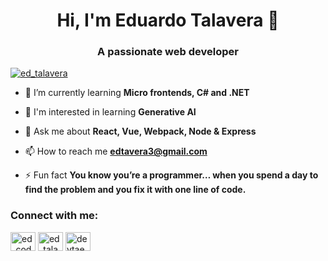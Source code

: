 <h1 align="center">Hi, I'm Eduardo Talavera  👋</h1>
<h3 align="center">A passionate web developer</h3>

<p align="left"> <a href="https://twitter.com/ed_talavera" target="blank"><img src="https://img.shields.io/twitter/follow/ed_talavera?logo=twitter&style=for-the-badge" alt="ed_talavera" /></a> </p>


- 🌱 I’m currently learning **Micro frontends, C# and .NET**

- 📶 I'm interested in learning **Generative AI**

- 💬 Ask me about **React, Vue, Webpack, Node & Express**

- 📫 How to reach me **edtavera3@gmail.com**

- ⚡ Fun fact **You know you’re a programmer… when you spend a day to find the problem and you fix it with one line of code.**

<h3 align="left">Connect with me:</h3>
<p align="left">
<a href="https://dev.to/ed_coder_" target="blank"><img align="center" src="https://cdn.jsdelivr.net/npm/simple-icons@3.0.1/icons/dev-dot-to.svg" alt="ed_coder_" height="30" width="40" /></a>
<a href="https://twitter.com/ed_talavera" target="blank"><img align="center" src="https://cdn.jsdelivr.net/npm/simple-icons@3.0.1/icons/twitter.svg" alt="ed_talavera" height="30" width="40" /></a>
<a href="https://linkedin.com/in/devtaed" target="blank"><img align="center" src="https://cdn.jsdelivr.net/npm/simple-icons@3.0.1/icons/linkedin.svg" alt="devtaed" height="30" width="40" /></a>
</p>

